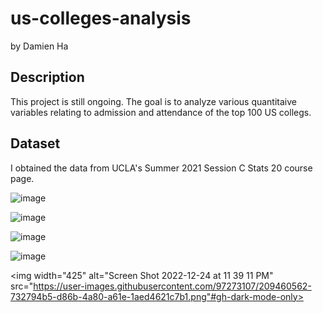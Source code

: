 # us-colleges-analysis
by Damien Ha

## Description
This project is still ongoing. The goal is to analyze various quantitaive variables relating to admission and attendance of the top 100 US collegs. 

## Dataset
I obtained the data from UCLA's Summer 2021 Session C Stats 20 course page.

![image](https://user-images.githubusercontent.com/97273107/209460073-42fdca59-e4b6-4ebc-b6c7-a4d600fca259.png#gh-light-mode-only)

![image](https://user-images.githubusercontent.com/97273107/209460082-9b08ec73-dcd9-4f0e-834c-ef76495b5607.png#gh-light-mode-only)

![image](https://user-images.githubusercontent.com/97273107/209460055-35de74a6-0678-4197-bba1-db96cc8b9928.png#gh-light-mode-only)

![image](https://user-images.githubusercontent.com/97273107/209460093-8c5e54ae-ba9f-434b-a3a8-ed3be4d1932b.png#gh-light-mode-only)

<img width="425" alt="Screen Shot 2022-12-24 at 11 39 11 PM" src="https://user-images.githubusercontent.com/97273107/209460562-732794b5-d86b-4a80-a61e-1aed4621c7b1.png"#gh-dark-mode-only>
